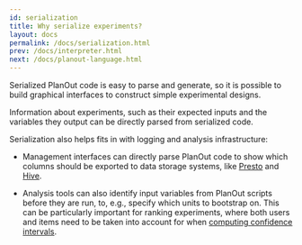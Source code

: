 ```yaml
---
id: serialization
title: Why serialize experiments?
layout: docs
permalink: /docs/serialization.html
prev: /docs/interpreter.html
next: /docs/planout-language.html
---
```


 Serialized PlanOut code is easy to parse and generate, so it is possible to
 build graphical interfaces to construct simple experimental designs.

 Information about experiments, such as their expected inputs and the
  variables they output can be directly parsed from serialized code.

Serialization also helps fits in with logging and analysis infrastructure:

 -  Management interfaces can directly parse PlanOut code to show which columns
  should be exported to data storage systems, like [Presto](http://prestodb.io)
  and [Hive](https://hive.apache.org).

 - Analysis tools can also identify input
  variables from PlanOut scripts before they are run, to, e.g., specify which
  units to bootstrap on. This can be particularly important for ranking
  experiments, where both users and items need to be taken into account for
  when [computing confidence intervals](http://arxiv.org/pdf/1304.7406v3.pdf).
